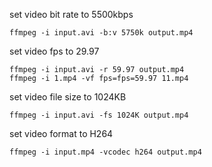 set video bit rate to 5500kbps
```
ffmpeg -i input.avi -b:v 5750k output.mp4
```

set video fps to 29.97
```
ffmpeg -i input.avi -r 59.97 output.mp4
ffmpeg -i 1.mp4 -vf fps=fps=59.97 11.mp4
```

set video file size to 1024KB
```
ffmpeg -i input.avi -fs 1024K output.mp4
```

set video format to H264
```
ffmpeg -i input.mp4 -vcodec h264 output.mp4
```
